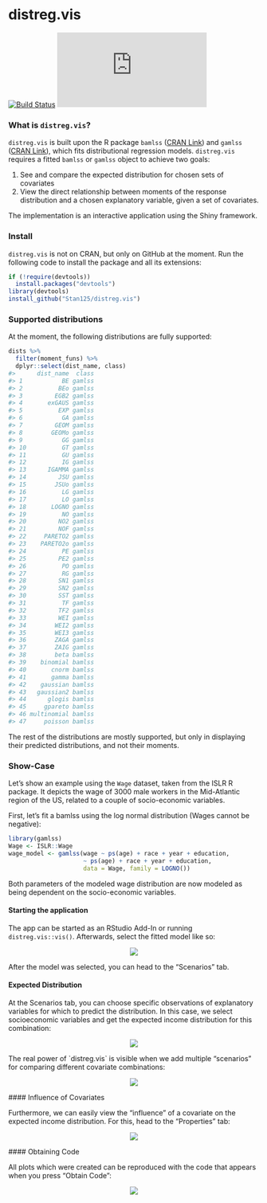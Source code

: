 <!-- README.md is generated from README.Rmd. Please edit that file -->
distreg.vis
===========

[![Build
Status](https://api.travis-ci.org/Stan125/distreg.vis.svg?branch=master)](https://travis-ci.org/Stan125/distreg.vis)
[![AppVeyor Build
Status](https://ci.appveyor.com/api/projects/status/github/Stan125/distreg.vis?branch=master&svg=true)](https://ci.appveyor.com/project/Stan125/distreg.vis)

### What is `distreg.vis`?

`distreg.vis` is built upon the R package `bamlss` ([CRAN
Link](https://cran.r-project.org/web/packages/bamlss/index.html)) and
`gamlss` ([CRAN
Link](https://cran.r-project.org/web/packages/gamlss/index.html)), which
fits distributional regression models. `distreg.vis` requires a fitted
`bamlss` or `gamlss` object to achieve two goals:

1.  See and compare the expected distribution for chosen sets of
    covariates
2.  View the direct relationship between moments of the response
    distribution and a chosen explanatory variable, given a set of
    covariates.

The implementation is an interactive application using the Shiny
framework.

### Install

`distreg.vis` is not on CRAN, but only on GitHub at the moment. Run the
following code to install the package and all its extensions:

``` r
if (!require(devtools))
  install.packages("devtools")
library(devtools)
install_github("Stan125/distreg.vis")
```

### Supported distributions

At the moment, the following distributions are fully supported:

``` r
dists %>%
  filter(moment_funs) %>%
  dplyr::select(dist_name, class)
#>      dist_name  class
#> 1           BE gamlss
#> 2          BEo gamlss
#> 3         EGB2 gamlss
#> 4       exGAUS gamlss
#> 5          EXP gamlss
#> 6           GA gamlss
#> 7         GEOM gamlss
#> 8        GEOMo gamlss
#> 9           GG gamlss
#> 10          GT gamlss
#> 11          GU gamlss
#> 12          IG gamlss
#> 13      IGAMMA gamlss
#> 14         JSU gamlss
#> 15        JSUo gamlss
#> 16          LG gamlss
#> 17          LO gamlss
#> 18       LOGNO gamlss
#> 19          NO gamlss
#> 20         NO2 gamlss
#> 21         NOF gamlss
#> 22     PARETO2 gamlss
#> 23    PARETO2o gamlss
#> 24          PE gamlss
#> 25         PE2 gamlss
#> 26          PO gamlss
#> 27          RG gamlss
#> 28         SN1 gamlss
#> 29         SN2 gamlss
#> 30         SST gamlss
#> 31          TF gamlss
#> 32         TF2 gamlss
#> 33         WEI gamlss
#> 34        WEI2 gamlss
#> 35        WEI3 gamlss
#> 36        ZAGA gamlss
#> 37        ZAIG gamlss
#> 38        beta bamlss
#> 39    binomial bamlss
#> 40       cnorm bamlss
#> 41       gamma bamlss
#> 42    gaussian bamlss
#> 43   gaussian2 bamlss
#> 44      glogis bamlss
#> 45     gpareto bamlss
#> 46 multinomial bamlss
#> 47     poisson bamlss
```

The rest of the distributions are mostly supported, but only in
displaying their predicted distributions, and not their moments.

### Show-Case

Let’s show an example using the `Wage` dataset, taken from the ISLR R
package. It depicts the wage of 3000 male workers in the Mid-Atlantic
region of the US, related to a couple of socio-economic variables.

First, let’s fit a bamlss using the log normal distribution (Wages
cannot be negative):

``` r
library(gamlss)
Wage <- ISLR::Wage
wage_model <- gamlss(wage ~ ps(age) + race + year + education,
                     ~ ps(age) + race + year + education,
                     data = Wage, family = LOGNO())
```

Both parameters of the modeled wage distribution are now modeled as
being dependent on the socio-economic variables.

#### Starting the application

The app can be started as an RStudio Add-In or running
`distreg.vis::vis()`. Afterwards, select the fitted model like so:
<p align="center">
<img src="images/01_start.gif"/>
</p>
After the model was selected, you can head to the “Scenarios” tab.

#### Expected Distribution

At the Scenarios tab, you can choose specific observations of
explanatory variables for which to predict the distribution. In this
case, we select socioeconomic variables and get the expected income
distribution for this combination:

<p align="center">
<img src="images/02_expected_dist.gif"/>
</p>
The real power of `distreg.vis` is visible when we add multiple
“scenarios” for comparing different covariate combinations:

<p align="center">
<img src="images/03_more_scenarios.gif"/>
</p>
#### Influence of Covariates

Furthermore, we can easily view the “influence” of a covariate on the
expected income distribution. For this, head to the “Properties” tab:

<p align="center">
<img src="images/04_influence_plot.gif"/>
</p>
#### Obtaining Code

All plots which were created can be reproduced with the code that
appears when you press “Obtain Code”:
<p align="center">
<img src="images/05_obtain_code.gif"/>
</p>
